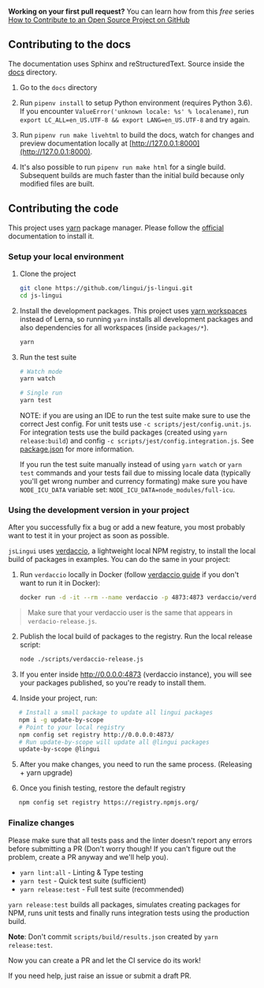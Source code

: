 **Working on your first pull request?** You can learn how from this _free_ series
[How to Contribute to an Open Source Project on GitHub](https://egghead.io/series/how-to-contribute-to-an-open-source-project-on-github)

## Contributing to the docs

The documentation uses Sphinx and reStructuredText. Source inside the
[docs](https://github.com/lingui/js-lingui/tree/main/docs) directory.

1. Go to the `docs` directory

2. Run `pipenv install` to setup Python environment (requires Python 3.6).
   If you encounter `ValueError('unknown locale: %s' % localename)`,
   run `export LC_ALL=en_US.UTF-8 && export LANG=en_US.UTF-8` and try again.

3. Run `pipenv run make livehtml` to build the docs, watch for changes and preview
   documentation locally at [http://127.0.0.1:8000](http://127.0.0.1:8000).

4. It's also possible to run `pipenv run make html` for a single build. Subsequent builds
   are much faster than the initial build because only modified files are built.

## Contributing the code

This project uses [yarn][yarninstall] package manager. Please follow the
[official][yarninstall] documentation to install it.

### Setup your local environment

1. Clone the project

   ```sh
   git clone https://github.com/lingui/js-lingui.git
   cd js-lingui
   ```

2. Install the development packages. This project uses
   [yarn workspaces](https://yarnpkg.com/lang/en/docs/workspaces/) instead of Lerna,
   so running `yarn` installs all development packages and also dependencies for all
   workspaces (inside `packages/*`).

   ```sh
   yarn
   ```

3. Run the test suite

   ```sh
   # Watch mode
   yarn watch

   # Single run
   yarn test
   ```

   NOTE: if you are using an IDE to run the test suite make sure to use the correct Jest config.
   For unit tests use `-c scripts/jest/config.unit.js`. For integration tests use the
   build packages (created using `yarn release:build`) and config `-c scripts/jest/config.integration.js`.
   See [package.json](./package.json) for more information.

   If you run the test suite manually instead of using `yarn watch` or `yarn test` commands and your tests
   fail due to missing locale data (typically you'll get wrong number and currency formating)
   make sure you have `NODE_ICU_DATA` variable set: `NODE_ICU_DATA=node_modules/full-icu`.

### Using the development version in your project

After you successfully fix a bug or add a new feature, you most probably want
to test it in your project as soon as possible.

`jsLingui` uses [verdaccio](https://verdaccio.org/), a lightweight local NPM registry, to install
the local build of packages in examples. You can do the same in your project:

1. Run `verdaccio` locally in Docker (follow [verdaccio guide](https://verdaccio.org/docs/en/what-is-verdaccio.html)
   if you don't want to run it in Docker):

   ```sh
   docker run -d -it --rm --name verdaccio -p 4873:4873 verdaccio/verdaccio
   ```

> Make sure that your verdaccio user is the same that appears in `verdacio-release.js`.

2. Publish the local build of packages to the registry. Run the local release script:

   ```sh
   node ./scripts/verdaccio-release.js
   ```

3. If you enter inside http://0.0.0.0:4873 (verdaccio instance), you will see your packages published, so you're ready to install them.

4. Inside your project, run:

```sh
   # Install a small package to update all lingui packages
   npm i -g update-by-scope
   # Point to your local registry
   npm config set registry http://0.0.0.0:4873/
   # Run update-by-scope will update all @lingui packages
   update-by-scope @lingui
```

5. After you make changes, you need to run the same process. (Releasing + yarn upgrade)

6. Once you finish testing, restore the default registry

```sh
   npm config set registry https://registry.npmjs.org/
```

### Finalize changes

Please make sure that all tests pass and the linter doesn't report any errors before
submitting a PR (Don't worry though! If you can't figure out the problem, create a PR
anyway and we'll help you).

- `yarn lint:all` - Linting & Type testing
- `yarn test` - Quick test suite (sufficient)
- `yarn release:test` - Full test suite (recommended)

`yarn release:test` builds all packages, simulates creating packages for NPM, runs unit
tests and finally runs integration tests using the production build.

**Note**: Don't commit `scripts/build/results.json` created by `yarn release:test`.

Now you can create a PR and let the CI service do its work!

If you need help, just raise an issue or submit a draft PR.

[yarninstall]: https://yarnpkg.com/en/docs/install
